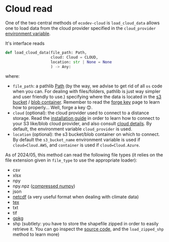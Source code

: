 # Cloud read



One of the two central methods of `ecodev-cloud` is `load_cloud_data` allows one to load data from 
the cloud provider specified in the `cloud_provider` [environment variable](../generic/cloud.md#cloudconfiguration).


It's interface reads

```python
def load_cloud_data(file_path: Path,
                    cloud: Cloud = CLOUD,
                    location: str | None = None
                    ) -> Any:
```

where: 

- `file_path`: a pathlib <a href=https://docs.python.org/3/library/pathlib.html class="external-link" target="_blank">Path</a> (by the way, we advise to get rid of all `os` code when you can. 
For dealing with files/folders, pathlib is just way simpler and user friendly to use.)
specifying where the data is located in the  <a href="https://aws.amazon.com/s3/?nc1=h_ls" target="_blank">s3 bucket</a>
/ <a href="https://learn.microsoft.com/en-us/azure/storage/blobs/storage-blobs-introduction#blob-storage-resources" target="_blank">blob container</a>.
Remember to read the [forge key](../generic/forge_key.md) page to learn how to properly... Well, forge a key 😊.
- `cloud` (optional): the cloud provider used to connect to a distance storage. Read the [installation guide](../installation.md) in order 
to learn how to connect to your S3 like/blob cloud provider, and also consult [cloud details](../generic/cloud.md).
By default, the environment variable `cloud_provider` is used.
- `location` (optional): the s3 bucket/blob container on which to connect. By default the `s3_bucket_name` environment variable is used if `cloud=Cloud.AWS`, and 
`container` is used if `cloud=Cloud.Azure`.

As of 2024/05, this method can read the following file types (it relies on the file extension given in `file_type` to use the appropriate loader):

- csv
- xlsx
- npy
- npy.npz (<a href="https://numpy.org/doc/stable/reference/generated/numpy.savez_compressed.html" target="_blank">compressed numpy</a>)
- json
- <a href="https://en.wikipedia.org/wiki/NetCDF" target="_blank">netcdf</a> (a very useful format when dealing with climate data)
- <a href="https://en.wikipedia.org/wiki/LaTeX" target="_blank">tex</a>
- txt
- tif
- <a href="https://en.wikipedia.org/wiki/GeoPackage" target="_blank">gpkg</a>
- shp (subtlety: you have to store the shapefile zipped in order to easily retrieve it. You can go inspect the  <a href="https://github.com/SE-Sustainability-OSS/ecodev-cloud/blob/main/ecodev_cloud/file_processing/shapely_processing.py" target="_blank">source code</a>, 
and the `load_zipped_shp` method to learn more)

 



